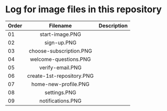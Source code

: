 # Log for image files in this repository

| Order        | Filename           | Description  |
| ------------- |:-------------:| -----:|
| 01 | start-image.PNG |  |
| 02 | sign-up.PNG |   |
| 03 | choose-subscription.PNG |    |
| 04 | welcome-questions.PNG |    |
| 05 | verify-email.PNG |    |
| 06 | create-1st-repository.PNG |    |
| 07 | home-new-profile.PNG |    |
| 08 | settings.PNG |   |
| 09 | notifications.PNG |   |





